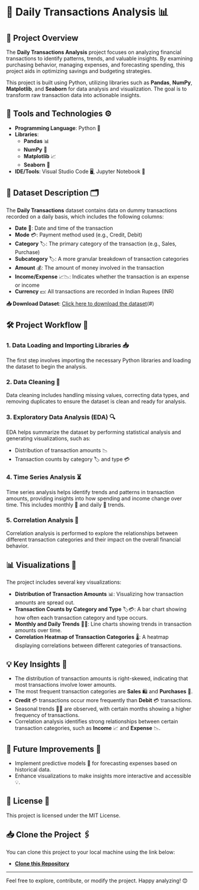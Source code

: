 # 🧾 Daily Transactions Analysis 📊

## 📌 Project Overview
The **Daily Transactions Analysis** project focuses on analyzing financial transactions to identify patterns, trends, and valuable insights. By examining purchasing behavior, managing expenses, and forecasting spending, this project aids in optimizing savings and budgeting strategies.

This project is built using Python, utilizing libraries such as **Pandas**, **NumPy**, **Matplotlib**, and **Seaborn** for data analysis and visualization. The goal is to transform raw transaction data into actionable insights.

## 🔧 Tools and Technologies ⚙️
- **Programming Language**: Python 🐍
- **Libraries**: 
  - **Pandas** 📊
  - **NumPy** 🔢
  - **Matplotlib** 📈
  - **Seaborn** 🌈
- **IDE/Tools**: Visual Studio Code 🖥️, Jupyter Notebook 📓

## 📂 Dataset Description 🗂️
The **Daily Transactions** dataset contains data on dummy transactions recorded on a daily basis, which includes the following columns:
- **Date** 📅: Date and time of the transaction
- **Mode** 💳: Payment method used (e.g., Credit, Debit)
- **Category** 🏷️: The primary category of the transaction (e.g., Sales, Purchase)
- **Subcategory** 🏷️: A more granular breakdown of transaction categories
- **Amount** 💰: The amount of money involved in the transaction
- **Income/Expense** 📈📉: Indicates whether the transaction is an expense or income
- **Currency** 💵: All transactions are recorded in Indian Rupees (INR)


**📥 Download Dataset**: [Click here to download the dataset](https://drive.google.com/drive/folders/1aBnq_HqhEN5FfYpiTwmM66Cq7ncm0UWN?usp=sharing)(#)

 

## 🛠️ Project Workflow 🔄

### 1. Data Loading and Importing Libraries 📥
The first step involves importing the necessary Python libraries and loading the dataset to begin the analysis.

### 2. Data Cleaning 🧹
Data cleaning includes handling missing values, correcting data types, and removing duplicates to ensure the dataset is clean and ready for analysis.

### 3. Exploratory Data Analysis (EDA) 🔍
EDA helps summarize the dataset by performing statistical analysis and generating visualizations, such as:
- Distribution of transaction amounts 📉
- Transaction counts by category 🏷️ and type 💳

### 4. Time Series Analysis ⏳
Time series analysis helps identify trends and patterns in transaction amounts, providing insights into how spending and income change over time. This includes monthly 📅 and daily 📆 trends.

### 5. Correlation Analysis 🔗
Correlation analysis is performed to explore the relationships between different transaction categories and their impact on the overall financial behavior.

## 📊 Visualizations 🎨
The project includes several key visualizations:
- **Distribution of Transaction Amounts** 📊: Visualizing how transaction amounts are spread out.
- **Transaction Counts by Category and Type** 🏷️💳: A bar chart showing how often each transaction category and type occurs.
- **Monthly and Daily Trends** 📆📅: Line charts showing trends in transaction amounts over time.
- **Correlation Heatmap of Transaction Categories** 🌡️: A heatmap displaying correlations between different categories of transactions.

## 💡 Key Insights 🔑
- The distribution of transaction amounts is right-skewed, indicating that most transactions involve lower amounts.
- The most frequent transaction categories are **Sales** 🛍️ and **Purchases** 🛒.
- **Credit** 💳 transactions occur more frequently than **Debit** 💳 transactions.
- Seasonal trends 🌱🌞 are observed, with certain months showing a higher frequency of transactions.
- Correlation analysis identifies strong relationships between certain transaction categories, such as **Income** 📈 and **Expense** 📉.

## 🚀 Future Improvements 🔮
- Implement predictive models 🔮 for forecasting expenses based on historical data.
- Enhance visualizations to make insights more interactive and accessible 💡.

## 📜 License 📝
This project is licensed under the MIT License.

## 📥 Clone the Project 🖇️
You can clone this project to your local machine using the link below:
- **[Clone this Repository](https://github.com/Priyanka302002/daily_transaction)**

---

Feel free to explore, contribute, or modify the project. Happy analyzing! 😊
